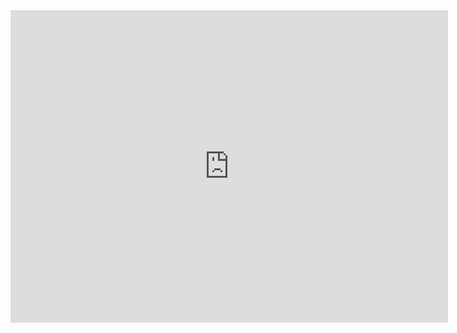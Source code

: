 
<iframe src="https://gitter.im/pycontw2017-reviewer/Lobby?utm_source=share-link&utm_medium=link&utm" width="700px" height="500px" frameborder="0" scrolling="no"> </iframe>

